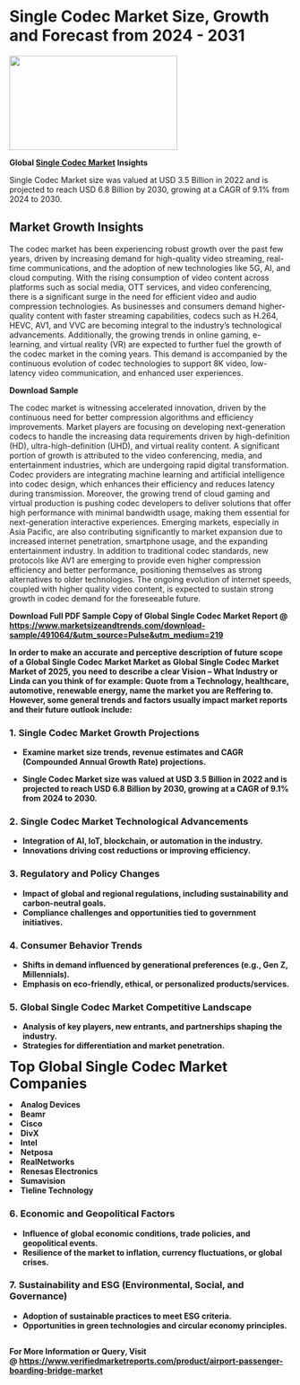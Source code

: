 <H1>Single Codec Market Size, Growth and Forecast from 2024 - 2031</H1><img class="aligncenter size-medium wp-image-584254" src="https://thirdeyenews.in/wp-content/uploads/2024/09/Global-Market-Research-300x168.jpeg" alt="" width="300" height="168" /><p><strong>Global&nbsp;<a href="https://www.marketsizeandtrends.com/download-sample/491064/&amp;utm_source=Pulse&amp;utm_medium=219">Single Codec Market</a> Insights</strong></p><p>Single Codec Market size was valued at USD 3.5 Billion in 2022 and is projected to reach USD 6.8 Billion by 2030, growing at a CAGR of 9.1% from 2024 to 2030.</p><p><h2>Market Growth Insights</h2> <p>The codec market has been experiencing robust growth over the past few years, driven by increasing demand for high-quality video streaming, real-time communications, and the adoption of new technologies like 5G, AI, and cloud computing. With the rising consumption of video content across platforms such as social media, OTT services, and video conferencing, there is a significant surge in the need for efficient video and audio compression technologies. As businesses and consumers demand higher-quality content with faster streaming capabilities, codecs such as H.264, HEVC, AV1, and VVC are becoming integral to the industry’s technological advancements. Additionally, the growing trends in online gaming, e-learning, and virtual reality (VR) are expected to further fuel the growth of the codec market in the coming years. This demand is accompanied by the continuous evolution of codec technologies to support 8K video, low-latency video communication, and enhanced user experiences. </p> <p><strong>Download Sample</strong></p> <p>The codec market is witnessing accelerated innovation, driven by the continuous need for better compression algorithms and efficiency improvements. Market players are focusing on developing next-generation codecs to handle the increasing data requirements driven by high-definition (HD), ultra-high-definition (UHD), and virtual reality content. A significant portion of growth is attributed to the video conferencing, media, and entertainment industries, which are undergoing rapid digital transformation. Codec providers are integrating machine learning and artificial intelligence into codec design, which enhances their efficiency and reduces latency during transmission. Moreover, the growing trend of cloud gaming and virtual production is pushing codec developers to deliver solutions that offer high performance with minimal bandwidth usage, making them essential for next-generation interactive experiences. Emerging markets, especially in Asia Pacific, are also contributing significantly to market expansion due to increased internet penetration, smartphone usage, and the expanding entertainment industry. In addition to traditional codec standards, new protocols like AV1 are emerging to provide even higher compression efficiency and better performance, positioning themselves as strong alternatives to older technologies. The ongoing evolution of internet speeds, coupled with higher quality video content, is expected to sustain strong growth in codec demand for the foreseeable future. </p> <p><strong></p><p><span class=""><strong>Download Full PDF Sample Copy of Global Single Codec Market Report</strong> @ <a href="https://www.marketsizeandtrends.com/download-sample/491064/&amp;utm_source=Pulse&amp;utm_medium=219" target="_blank">https://www.marketsizeandtrends.com/download-sample/491064/&amp;utm_source=Pulse&amp;utm_medium=219</a></span></p><p>In order to make an accurate and perceptive description of future scope of a Global&nbsp;Single Codec Market Market as Global&nbsp;Single Codec Market Market of 2025, you need to describe a clear Vision &ndash; What Industry or Linda can you think of for example: Quote from a Technology, healthcare, automotive, renewable energy, name the market you are Reffering to. However, some general trends and factors usually impact market reports and their future outlook include:</p><h3>1.&nbsp;<strong>Single Codec Market Growth Projections</strong></h3><ul><li>Examine market size trends, revenue estimates and CAGR (Compounded Annual Growth Rate) projections.</li><li><p>Single Codec Market size was valued at USD 3.5 Billion in 2022 and is projected to reach USD 6.8 Billion by 2030, growing at a CAGR of 9.1% from 2024 to 2030.</p></li></ul><h3>2.&nbsp;<strong>Single Codec Market Technological Advancements</strong></h3><ul><li>Integration of AI, IoT, blockchain, or automation in the industry.</li><li>Innovations driving cost reductions or improving efficiency.</li></ul><h3>3.&nbsp;<strong>Regulatory and Policy Changes</strong></h3><ul><li>Impact of global and regional regulations, including sustainability and carbon-neutral goals.</li><li>Compliance challenges and opportunities tied to government initiatives.</li></ul><h3>4.&nbsp;<strong>Consumer Behavior Trends</strong></h3><ul><li>Shifts in demand influenced by generational preferences (e.g., Gen Z, Millennials).</li><li>Emphasis on eco-friendly, ethical, or personalized products/services.</li></ul><h3>5.&nbsp;<strong>Global Single Codec Market Competitive Landscape</strong></h3><ul><li>Analysis of key players, new entrants, and partnerships shaping the industry.</li><li>Strategies for differentiation and market penetration.</li></ul><p data-pm-slice="1 1 []"><span style="color: inherit; font-family: inherit; font-size: 25px;">Top Global Single Codec Market Companies</span></p><div class="" data-test-id=""><p><li>Analog Devices</li><li> Beamr</li><li> Cisco</li><li> DivX</li><li> Intel</li><li> Netposa</li><li> RealNetworks</li><li> Renesas Electronics</li><li> Sumavision</li><li> Tieline Technology</li></p></div><h3>6.&nbsp;<strong>Economic and Geopolitical Factors</strong></h3><ul><li>Influence of global economic conditions, trade policies, and geopolitical events.</li><li>Resilience of the market to inflation, currency fluctuations, or global crises.</li></ul><h3>7.&nbsp;<strong>Sustainability and ESG (Environmental, Social, and Governance)</strong></h3><ul><li>Adoption of sustainable practices to meet ESG criteria.</li><li>Opportunities in green technologies and circular economy principles.</li></ul><h2><strong style="font-size: 14px;">For More Information or Query, Visit @&nbsp;</strong><a style="background-color: #ffffff; font-size: 14px;" href="https://www.marketsizeandtrends.com/report/single-codec-market/" target="_blank">https://www.verifiedmarketreports.com/product/airport-passenger-boarding-bridge-market</a></h2>
